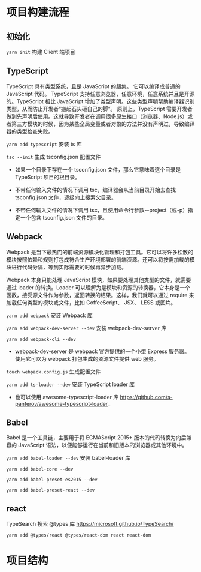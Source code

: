 # 项目构建流程

## 初始化

`yarn init` 构建 Client 端项目

## TypeScript

TypeScript 具有类型系统，且是 JavaScript 的超集。 它可以编译成普通的 JavaScript 代码。 TypeScript 支持任意浏览器，任意环境，任意系统并且是开源的。TypeScript 相比 JavaScript 增加了类型声明。这些类型声明帮助编译器识别类型，从而防止开发者“搬起石头砸自己的脚”。
原则上，TypeScript 需要开发者做到先声明后使用。这就导致开发者在调用很多原生接口（浏览器、Node.js）或者第三方模块的时候，因为某些全局变量或者对象的方法并没有声明过，导致编译器的类型检查失败。

`yarn add typescript` 安装 ts 库

`tsc --init` 生成 tsconfig.json 配置文件

- 如果一个目录下存在一个 tsconfig.json 文件，那么它意味着这个目录是 TypeScript 项目的根目录。

- 不带任何输入文件的情况下调用 tsc，编译器会从当前目录开始去查找 tsconfig.json 文件，逐级向上搜索父目录。

- 不带任何输入文件的情况下调用 tsc，且使用命令行参数--project（或-p）指定一个包含 tsconfig.json 文件的目录。

## Webpack

Webpack 是当下最热门的前端资源模块化管理和打包工具。它可以将许多松散的模块按照依赖和规则打包成符合生产环境部署的前端资源。还可以将按需加载的模块进行代码分隔，等到实际需要的时候再异步加载。

Webpack 本身只能处理 JavaScript 模块，如果要处理其他类型的文件，就需要通过 loader 的转换。Loader 可以理解为是模块和资源的转换器，它本身是一个函数，接受源文件作为参数，返回转换的结果。这样，我们就可以通过 require 来加载任何类型的模块或文件，比如 CoffeeScript、 JSX、 LESS 或图片。

`yarn add webpack` 安装 Webpack 库

`yarn add webpack-dev-server --dev` 安装 webpack-dev-server 库

`yarn add webpack-cli --dev`

- webpack-dev-server 是 webpack 官方提供的一个小型 Express 服务器。使用它可以为 webpack 打包生成的资源文件提供 web 服务。

`touch webpack.config.js` 生成配置文件

`yarn add ts-loader --dev` 安装 TypeScript loader 库

- 也可以使用 awesome-typescript-loader 库 https://github.com/s-panferov/awesome-typescript-loader_

## Babel

Babel 是一个工具链，主要用于将 ECMAScript 2015+ 版本的代码转换为向后兼容的 JavaScript 语法，以便能够运行在当前和旧版本的浏览器或其他环境中。

`yarn add babel-loader --dev` 安装 babel-loader 库

`yarn add babel-core --dev`

`yarn add babel-preset-es2015 --dev`

`yarn add babel-preset-react --dev`

## react

TypeSearch 搜索 @types 库 https://microsoft.github.io/TypeSearch/

`yarn add @types/react @types/react-dom react react-dom`

# 项目结构
